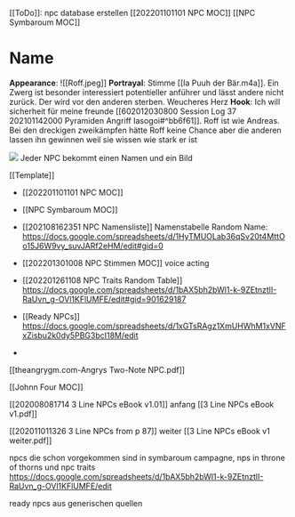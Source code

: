 [[ToDo]]: npc database erstellen
[[202201101101 NPC MOC]]
[[NPC Symbaroum MOC]]

# Name
**Appearance**: ![[Roff.jpeg]]
**Portrayal**: Stimme [[Ia Puuh der Bär.m4a]]. Ein Zwerg ist besonder interessiert potentieller anführer und lässt andere nicht zurück. Der wird vor den anderen sterben. Weucheres Herz
**Hook**: Ich will sicherheit für meine freunde [[602012030800 Session Log 37 202101142000 Pyramiden Angriff Iasogoi#^bb6f61]]. Roff ist wie Andreas. Bei den dreckigen zweikämpfen hätte Roff keine Chance aber die anderen lassen ihn gewinnen weil sie wissen wie stark er ist

![](media/xxx)
Jeder NPC bekommt einen Namen und ein Bild

 [[Template]]

- [[202201101101 NPC MOC]]
- [[NPC Symbaroum MOC]]
- [[202108162351 NPC Namensliste]] Namenstabelle Random Name: https://docs.google.com/spreadsheets/d/1HyTMUOLab36qSv20t4MttOo15J6W9vy_suvJARf2eHM/edit#gid=0
- [[202201301008 NPC Stimmen MOC]] voice acting
- [[202201261108 NPC Traits Random Table]] https://docs.google.com/spreadsheets/d/1bAX5bh2bWl1-k-9ZEtnztlI-RaUvn_g-OVl1KFlUMFE/edit#gid=901629187
- [[Ready NPCs]] https://docs.google.com/spreadsheets/d/1xGTsRAgz1XmUHWhM1xVNFxZisbu2k0dy5PBG3bcI18M/edit

- 


[[theangrygm.com-Angrys Two-Note NPC.pdf]]

[[Johnn Four MOC]]


 [[202008081714 3 Line NPCs eBook v1.01]] anfang [[3 Line NPCs eBook v1.pdf]]

[[202011011326 3 Line NPCs from p 87]] weiter  [[3 Line NPCs eBook v1 weiter.pdf]]

npcs die schon vorgekommen sind in symbaroum campagne, nps in throne of thorns  und npc traits
https://docs.google.com/spreadsheets/d/1bAX5bh2bWl1-k-9ZEtnztlI-RaUvn_g-OVl1KFlUMFE/edit

ready npcs aus generischen quellen
